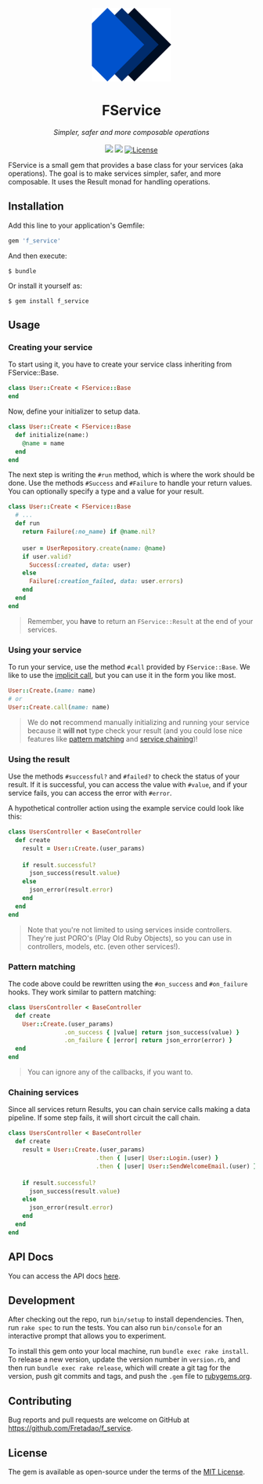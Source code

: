 <p align="center">
  <img src="https://raw.githubusercontent.com/Fretadao/f_service/master/logo.png" height=150>

  <h1 align="center">FService</h1>

  <p align="center">
    <i>Simpler, safer and more composable operations</i>
    <br>
    <br>
    <img src="https://img.shields.io/gem/v/f_service">
    <img src="https://github.com/Fretadao/f_service/workflows/Ruby/badge.svg">
    <a href="https://github.com/Fretadao/f_service/blob/master/LICENSE"><img src="https://img.shields.io/github/license/Fretadao/f_service.svg" alt="License"></a>
  </p>
</p>

FService is a small gem that provides a base class for your services (aka operations).
The goal is to make services simpler, safer, and more composable.
It uses the Result monad for handling operations.

## Installation

Add this line to your application's Gemfile:

```ruby
gem 'f_service'
```

And then execute:

    $ bundle

Or install it yourself as:

    $ gem install f_service

## Usage

### Creating your service

To start using it, you have to create your service class inheriting from FService::Base.

```ruby
class User::Create < FService::Base
end
```

Now, define your initializer to setup data.

```ruby
class User::Create < FService::Base
  def initialize(name:)
    @name = name
  end
end
```

The next step is writing the `#run` method, which is where the work should be done.
Use the methods `#Success` and `#Failure` to handle your return values.
You can optionally specify a type and a value for your result.

```ruby
class User::Create < FService::Base
  # ...
  def run
    return Failure(:no_name) if @name.nil?

    user = UserRepository.create(name: @name)
    if user.valid?
      Success(:created, data: user)
    else
      Failure(:creation_failed, data: user.errors)
    end
  end
end
```

> Remember, you **have** to return an `FService::Result` at the end of your services.

### Using your service

To run your service, use the method `#call` provided by `FService::Base`. We like to use the [implicit call](https://stackoverflow.com/a/19108981/8650655), but you can use it in the form you like most.

```ruby
User::Create.(name: name)
# or
User::Create.call(name: name)
```

> We do **not** recommend manually initializing and running your service because it **will not**
> type check your result (and you could lose nice features like [pattern
> matching](#pattern-matching) and [service chaining](#chaining-services))!

### Using the result

Use the methods `#successful?` and `#failed?` to check the status of your result. If it is successful, you can access the value with `#value`, and if your service fails, you can access the error with `#error`.

A hypothetical controller action using the example service could look like this:

```ruby
class UsersController < BaseController
  def create
    result = User::Create.(user_params)

    if result.successful?
      json_success(result.value)
    else
      json_error(result.error)
    end
  end
end
```

> Note that you're not limited to using services inside controllers. They're just PORO's (Play Old Ruby Objects), so you can use in controllers, models, etc. (even other services!).

### Pattern matching

The code above could be rewritten using the `#on_success` and `#on_failure` hooks. They work similar to pattern matching:

```ruby
class UsersController < BaseController
  def create
    User::Create.(user_params)
                .on_success { |value| return json_success(value) }
                .on_failure { |error| return json_error(error) }
  end
end
```

> You can ignore any of the callbacks, if you want to.

### Chaining services

Since all services return Results, you can chain service calls making a data pipeline.
If some step fails, it will short circuit the call chain.

```ruby
class UsersController < BaseController
  def create
    result = User::Create.(user_params)
                         .then { |user| User::Login.(user) }
                         .then { |user| User::SendWelcomeEmail.(user) }

    if result.successful?
      json_success(result.value)
    else
      json_error(result.error)
    end
  end
end
```

## API Docs

You can access the API docs [here](https://www.rubydoc.info/gems/f_service/).

## Development

After checking out the repo, run `bin/setup` to install dependencies. Then, run `rake spec` to run the tests. You can also run `bin/console` for an interactive prompt that allows you to experiment.

To install this gem onto your local machine, run `bundle exec rake install`. To release a new version, update the version number in `version.rb`, and then run `bundle exec rake release`, which will create a git tag for the version, push git commits and tags, and push the `.gem` file to [rubygems.org](https://rubygems.org).

## Contributing

Bug reports and pull requests are welcome on GitHub at https://github.com/Fretadao/f_service.

## License

The gem is available as open-source under the terms of the [MIT License](https://opensource.org/licenses/MIT).
